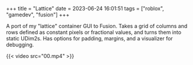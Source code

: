+++
title = "Lattice"
date = 2023-06-24 16:01:51
tags = ["roblox", "gamedev", "fusion"]
+++

A port of my "lattice" container GUI to Fusion. Takes a grid of columns and rows
defined as constant pixels or fractional values, and turns them into static
UDim2s. Has options for padding, margins, and a visualizer for debugging.

{{< video src="00.mp4" >}}
